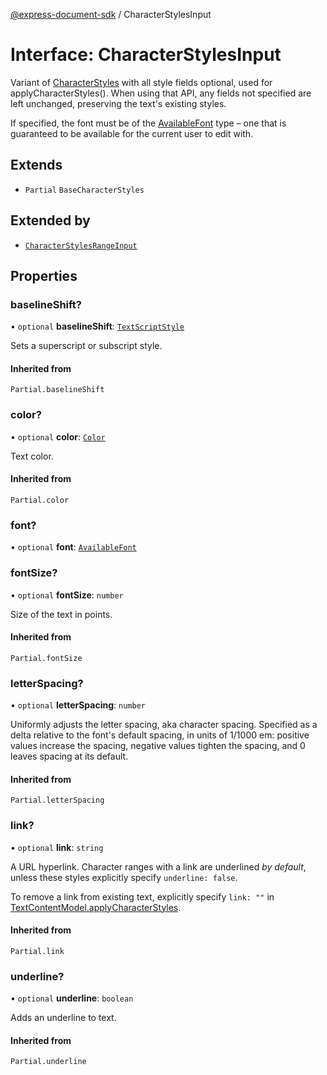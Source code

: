 [@express-document-sdk](../overview.md) / CharacterStylesInput

# Interface: CharacterStylesInput

Variant of [CharacterStyles](character-styles.md) with all style fields optional, used for applyCharacterStyles(). When using that API,
any fields not specified are left unchanged, preserving the text's existing styles.

If specified, the font must be of the [AvailableFont](../classes/available-font.md) type – one that is guaranteed to be available for the current
user to edit with.

## Extends

-   `Partial` `BaseCharacterStyles`

## Extended by

-   [`CharacterStylesRangeInput`](character-styles-range-input.md)

## Properties

### baselineShift?

• `optional` **baselineShift**: [`TextScriptStyle`](../enumerations/text-script-style.md)

Sets a superscript or subscript style.

#### Inherited from

`Partial.baselineShift`

<HorizontalLine />

### color?

• `optional` **color**: [`Color`](color.md)

Text color.

#### Inherited from

`Partial.color`

<HorizontalLine />

### font?

• `optional` **font**: [`AvailableFont`](../classes/available-font.md)

<HorizontalLine />

### fontSize?

• `optional` **fontSize**: `number`

Size of the text in points.

#### Inherited from

`Partial.fontSize`

<HorizontalLine />

### letterSpacing?

• `optional` **letterSpacing**: `number`

Uniformly adjusts the letter spacing, aka character spacing. Specified as a delta relative to the font's default
spacing, in units of 1/1000 em: positive values increase the spacing, negative values tighten the spacing, and 0
leaves spacing at its default.

#### Inherited from

`Partial.letterSpacing`

<HorizontalLine />

### link?

• `optional` **link**: `string`

A URL hyperlink. Character ranges with a link are underlined *by default*, unless these styles explicitly specify
`underline: false`.

To remove a link from existing text, explicitly specify `link: ""` in [TextContentModel.applyCharacterStyles](../classes/TextContentModel.md#applycharacterstyles).

#### Inherited from

`Partial.link`

<HorizontalLine />

### underline?

• `optional` **underline**: `boolean`

Adds an underline to text.

#### Inherited from

`Partial.underline`
